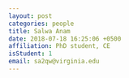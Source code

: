 ```yaml
---
layout: post
categories: people
title: Salwa Anam
date: 2018-07-18 16:25:06 +0500
affiliation: PhD student, CE
isStudent: 1
email: sa2qw@virginia.edu
---
```

